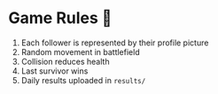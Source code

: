 # Game Rules 📝

1. Each follower is represented by their profile picture  
2. Random movement in battlefield  
3. Collision reduces health  
4. Last survivor wins  
5. Daily results uploaded in `results/`

